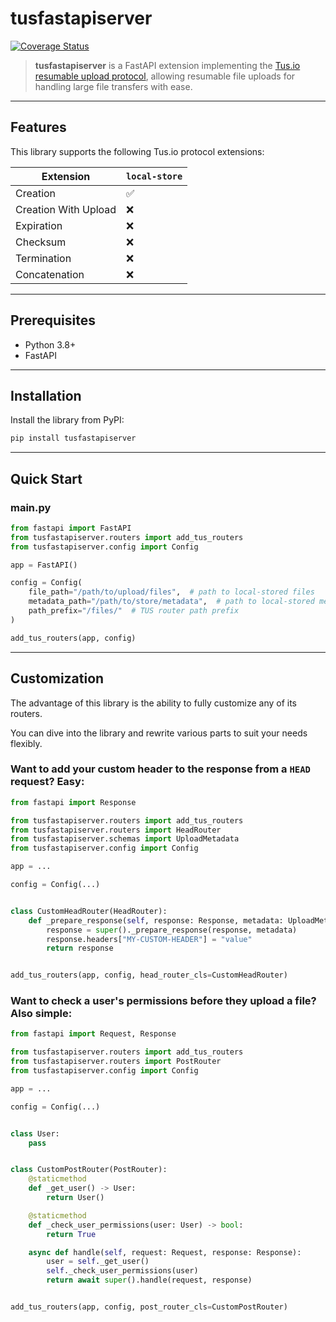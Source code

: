 
# tusfastapiserver

[![Coverage Status](https://coveralls.io/repos/github/kirill-ilichev/TusFastAPIServer/badge.svg?branch=main)](https://coveralls.io/github/kirill-ilichev/TusFastAPIServer?branch=main)

> **tusfastapiserver** is a FastAPI extension implementing the [Tus.io resumable upload protocol](http://www.tus.io/protocols/resumable-upload.html), allowing resumable file uploads for handling large file transfers with ease.

---

## Features

This library supports the following Tus.io protocol extensions:

| Extension   | `local-store` |
| ----------- |---------------|
| Creation    | ✅             |
| Creation With Upload | ❌             |
| Expiration  | ❌             |
| Checksum    | ❌             |
| Termination | ❌             |
| Concatenation | ❌             |

---

## Prerequisites

- Python 3.8+
- FastAPI

---

## Installation

Install the library from PyPI:

```bash
pip install tusfastapiserver
```

---

## Quick Start

### main.py

```python
from fastapi import FastAPI
from tusfastapiserver.routers import add_tus_routers
from tusfastapiserver.config import Config

app = FastAPI()

config = Config(
    file_path="/path/to/upload/files",  # path to local-stored files
    metadata_path="/path/to/store/metadata",  # path to local-stored metadata
    path_prefix="/files/"  # TUS router path prefix
)

add_tus_routers(app, config)
```

---

## Customization

The advantage of this library is the ability to fully customize any of its routers.

You can dive into the library and rewrite various parts to suit your needs flexibly.

### Want to add your custom header to the response from a `HEAD` request? Easy:

```python
from fastapi import Response

from tusfastapiserver.routers import add_tus_routers
from tusfastapiserver.routers import HeadRouter
from tusfastapiserver.schemas import UploadMetadata
from tusfastapiserver.config import Config

app = ...

config = Config(...)


class CustomHeadRouter(HeadRouter):
    def _prepare_response(self, response: Response, metadata: UploadMetadata):
        response = super()._prepare_response(response, metadata)
        response.headers["MY-CUSTOM-HEADER"] = "value"
        return response


add_tus_routers(app, config, head_router_cls=CustomHeadRouter)
```

### Want to check a user's permissions before they upload a file? Also simple:

```python
from fastapi import Request, Response

from tusfastapiserver.routers import add_tus_routers
from tusfastapiserver.routers import PostRouter
from tusfastapiserver.config import Config

app = ...

config = Config(...)


class User:
    pass


class CustomPostRouter(PostRouter):
    @staticmethod
    def _get_user() -> User:
        return User()

    @staticmethod
    def _check_user_permissions(user: User) -> bool:
        return True

    async def handle(self, request: Request, response: Response):
        user = self._get_user()
        self._check_user_permissions(user)
        return await super().handle(request, response)


add_tus_routers(app, config, post_router_cls=CustomPostRouter)
```
